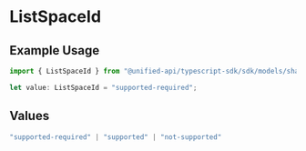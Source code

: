 # ListSpaceId

## Example Usage

```typescript
import { ListSpaceId } from "@unified-api/typescript-sdk/sdk/models/shared";

let value: ListSpaceId = "supported-required";
```

## Values

```typescript
"supported-required" | "supported" | "not-supported"
```